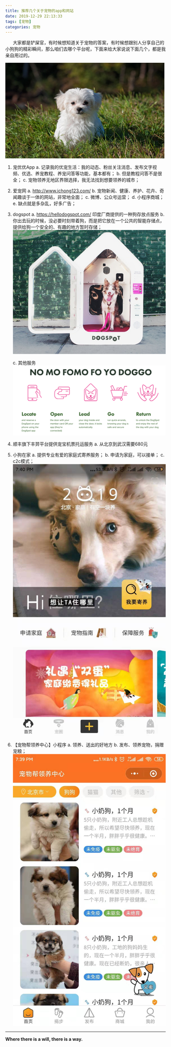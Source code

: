 ```yaml
---
title: 推荐几个关于宠物的app和网站
date: 2019-12-29 22:13:33
tags: [宠物]
categories: 宠物
---
```


&nbsp;&nbsp;&nbsp;&nbsp;&nbsp;&nbsp;大家都是铲屎官，有时候想知道关于宠物的答案，有时候想跟别人分享自己的小狗狗的精彩瞬间，那么咱们去哪个平台呢，下面来给大家说说下面几个，都是我亲自用过的。

<img src="推荐几个关于宠物的app和网站/dog.jpg" width="500" height="300"/>

<!-- more -->

1. 宠优优App
    a. 记录我的优宠生活：我的动态、粉丝关注消息、发布文字视频、优选、养宠教程、养宠问答等功能，基本都有；
    b. 但是教程问答不是很全；
    c. 宠物领养无地区界限选择，我无法找到想要领养的城市；
2. 爱宠网
    a. http://www.ichong123.com/
    b. 宠物新闻、健康、养护、花卉、奇闻趣谈于一体的网站，非常地全面；
    c. 微博、公众号运营；
    d. 小程序商城；
    e. 缺点就是多杂乱，好多广告；
3. dogspot
    a. https://hellodogspot.com/  印度厂商提供的一种狗存放点服务
    b. 你出去玩的时候，没必要时刻带着狗，而是把它放在一个公共的智能存储点，提供给狗一个安全的、有趣的地方暂时存储；
![dogspot](推荐几个关于宠物的app和网站/dogspot1.png)

    c. 其他服务
![dogspot2](推荐几个关于宠物的app和网站/dogspot2.png)

4. 顺丰旗下丰羿平台提供宠宝机票托运服务
    a. 从北京到武汉需要680元
5. 小狗在家
    a. 提供专业有爱的家庭式寄养服务；
    b. 申请为家庭，可以接单；
    c. c2c模式；
![doginhome](推荐几个关于宠物的app和网站/doginhome.png)

6. 【宠物帮领养中心】小程序
    a. 领养、送出的好地方
    b. 发布、领养宠物，捐赠宠粮；
![dogadopt](推荐几个关于宠物的app和网站/dogadopt.png)

- - -
<b>Where there is a will, there is a way.</b>